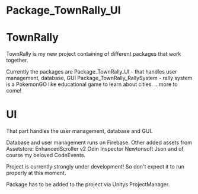 # Package_TownRally_UI

# TownRally

TownRally is my new project containing of different packages that work together.

Currently the packages are 
  Package_TownRally_UI - that handles user management, database, GUI
  Package_TownRally_RallySystem - rally system is a PokemonGO like educational game to learn about cities.
  ...more to come!
  
# UI

That part handles the user management, database and GUI.

Database and user management runs on Firebase.
Other added assets from Assetstore:
  EnhancedScroller v2
  Odin Inspector
  Newtonsoft Json
  and of course my beloved CodeEvents.
  
Project is currently strongly under development! So don't expect it to run properly at this moment.

Package has to be added to the project via Unitys ProjectManager.
